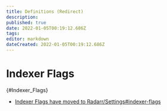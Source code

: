 ```yaml
---
title: Definitions (Redirect)
description: 
published: true
date: 2022-01-05T00:19:12.686Z
tags: 
editor: markdown
dateCreated: 2022-01-05T00:19:12.686Z
---
```


# Indexer Flags

{#Indexer_Flags}

- [Indexer Flags have moved to Radarr/Settings#indexer-flags](/radarr/settings#indexer-flags)